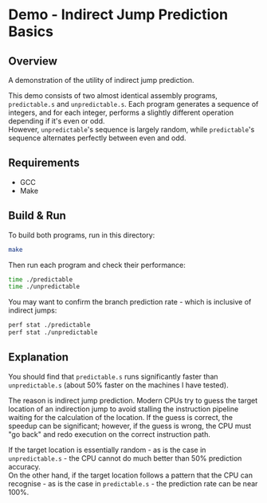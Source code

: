# Demo - Indirect Jump Prediction Basics

## Overview

A demonstration of the utility of indirect jump prediction.

This demo consists of two almost identical assembly programs, `predictable.s` and `unpredictable.s`. Each program generates a sequence of integers, and for each integer, performs a slightly different operation depending if it's even or odd.  
However, `unpredictable`'s sequence is largely random, while `predictable`'s sequence alternates perfectly between even and odd.

## Requirements

- GCC
- Make

## Build & Run

To build both programs, run in this directory:

```bash
make
```

Then run each program and check their performance:

```bash
time ./predictable
time ./unpredictable
```

You may want to confirm the branch prediction rate - which is inclusive of indirect jumps:

```bash
perf stat ./predictable
perf stat ./unpredictable
```

## Explanation

You should find that `predictable.s` runs significantly faster than `unpredictable.s` (about 50% faster on the machines I have tested).

The reason is indirect jump prediction. Modern CPUs try to guess the target location of an indirection jump to avoid stalling the instruction pipeline waiting for the calculation of the location. If the guess is correct, the speedup can be significant; however, if the guess is wrong, the CPU must "go back" and redo execution on the correct instruction path.

If the target location is essentially random - as is the case in `unpredictable.s` - the CPU cannot do much better than 50% prediction accuracy.  
On the other hand, if the target location follows a pattern that the CPU can recognise - as is the case in `predictable.s` - the prediction rate can be near 100%.

